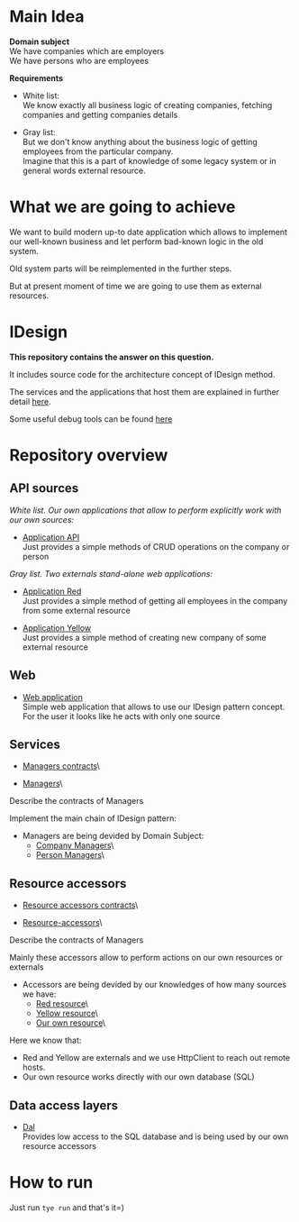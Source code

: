 # Main Idea

**Domain subject**\
We have companies which are employers\
We have persons who are employees

**Requirements**
- White list:\
We know exactly all business logic of creating companies, fetching companies and getting companies details

- Gray list:\
But we don't know anything about the business logic of getting employees from the particular company.\
Imagine that this is a part of knowledge of some legacy system or in general words external resource.

# What we are going to achieve

We want to build modern up-to date application which allows to implement our well-known business and let perform bad-known logic in the old system.

Old system parts will be reimplemented in the further steps.

But at present moment of time we are going to use them as external resources.

# IDesign

**This repository contains the answer on this question.**

It includes source code for the architecture concept of IDesign method.

The services and the applications that host them are explained in further detail [here](./docs/architecture.md).

Some useful debug tools can be found [here](./docs/tye.md)

# Repository overview

## API sources

*White list. Our own applications that allow to perform explicitly work with our own sources:*

- [Application API](./src/apps/API)\
Just provides a simple methods of CRUD operations on the company or person

*Gray list. Two externals stand-alone web applications:*

- [Application Red](./src/apps/externals/Poc.Method.AppRedAPI)\
Just provides a simple method of getting all employees in the company from some external resource

- [Application Yellow](./src/apps/externals/Poc.Method.AppYellowAPI)\
Just provides a simple method of creating new company of some external resource

## Web

- [Web application](./src/apps/Web)\
Simple web application that allows to use our IDesign pattern concept.\
For the user it looks like he acts with only one source

## Services

- [Managers contracts](./src/contracts/managers)\

- [Managers](./src/services/managers)\

Describe the contracts of Managers

Implement the main chain of IDesign pattern:

- Managers are being devided by Domain Subject:
  - [Company Managers](./src/services/managers/Poc.Method.CompanyManagerService)\
  - [Person Managers](./src/services/managers/Poc.Method.PersonManagerService)\

## Resource accessors

- [Resource accessors contracts](./src/contracts/resource-access)\

- [Resource-accessors](./src/services/resource-access)\

Describe the contracts of Managers

Mainly these accessors allow to perform actions on our own resources or externals

- Accessors are being devided by our knowledges of how many sources we have:
  - [Red resource](./src/services/resource-access/Poc.Method.Service.ExternalAppRedAccess)\
  - [Yellow resource](./src/services/resource-access/Poc.Method.Service.ExternalAppYellowAccess)\
  - [Our own resource](./src/services/resource-access/Poc.Method.Service.ContextStorageAccess)\

Here we know that:
- Red and Yellow are externals and we use HttpClient to reach out remote hosts.
- Our own resource works directly with our own database (SQL)

## Data access layers

- [Dal](./src/dal/resource-access)\
Provides low access to the SQL database and is being used by our own resource accessors


# How to run

Just run `tye run` and that's it=)